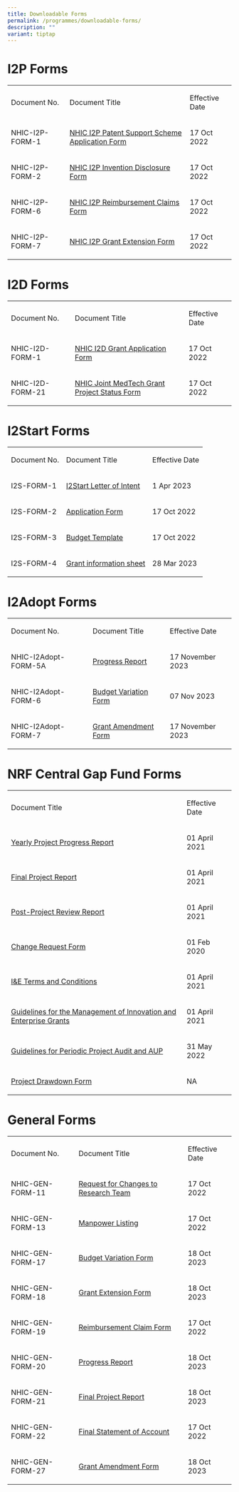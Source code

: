 ```yaml
---
title: Downloadable Forms
permalink: /programmes/downloadable-forms/
description: ""
variant: tiptap
---
```

<h1><strong>I2P Forms</strong></h1><table><tbody><tr><td rowspan="1" colspan="1"><p>Document No.</p></td><td rowspan="1" colspan="1"><p>Document Title</p></td><td rowspan="1" colspan="1"><p>Effective Date</p></td></tr><tr><td rowspan="1" colspan="1"><p>NHIC-I2P-FORM-1</p></td><td rowspan="1" colspan="1"><p><a href="https://for.sg/nhic-i2p" rel="noopener noreferrer nofollow" target="_blank">NHIC I2P Patent Support Scheme Application Form</a></p></td><td rowspan="1" colspan="1"><p>17 Oct 2022</p></td></tr><tr><td rowspan="1" colspan="1"><p>NHIC-I2P-FORM-2</p></td><td rowspan="1" colspan="1"><p><a href="https://for.sg/nhic-i2p-id" rel="noopener noreferrer nofollow" target="_blank">NHIC I2P Invention Disclosure Form</a></p></td><td rowspan="1" colspan="1"><p>17 Oct 2022</p></td></tr><tr><td rowspan="1" colspan="1"><p>NHIC-I2P-FORM-6</p></td><td rowspan="1" colspan="1"><p><a href="https://for.sg/nhic-i2p-rc" rel="noopener noreferrer nofollow" target="_blank">NHIC I2P Reimbursement Claims Form</a></p></td><td rowspan="1" colspan="1"><p>17 Oct 2022</p></td></tr><tr><td rowspan="1" colspan="1"><p>NHIC-I2P-FORM-7</p></td><td rowspan="1" colspan="1"><p><a href="https://for.sg/nhic-i2p-ext" rel="noopener noreferrer nofollow" target="_blank">NHIC I2P Grant Extension Form</a></p></td><td rowspan="1" colspan="1"><p>17 Oct 2022</p></td></tr></tbody></table><h1><strong>I2D Forms</strong></h1><table><tbody><tr><td rowspan="1" colspan="1"><p>Document No.</p></td><td rowspan="1" colspan="1"><p>Document Title</p></td><td rowspan="1" colspan="1"><p>Effective Date</p></td></tr><tr><td rowspan="1" colspan="1"><p>NHIC-I2D-FORM-1</p></td><td rowspan="1" colspan="1"><p><a href="https://for.sg/nhic-i2d" rel="noopener noreferrer nofollow" target="_blank">NHIC I2D Grant Application Form</a></p></td><td rowspan="1" colspan="1"><p>17 Oct 2022</p></td></tr><tr><td rowspan="1" colspan="1"><p>NHIC-I2D-FORM-21</p></td><td rowspan="1" colspan="1"><p><a href="https://for.sg/nhic-jointgrant-status" rel="noopener noreferrer nofollow" target="_blank">NHIC Joint MedTech Grant Project Status Form</a></p></td><td rowspan="1" colspan="1"><p>17 Oct 2022</p></td></tr></tbody></table><h1><strong>I2Start Forms</strong></h1><table><tbody><tr><td rowspan="1" colspan="1"><p>Document No.</p></td><td rowspan="1" colspan="1"><p>Document Title</p></td><td rowspan="1" colspan="1"><p>Effective Date</p></td></tr><tr><td rowspan="1" colspan="1"><p>I2S-FORM-1</p></td><td rowspan="1" colspan="1"><p><a href="https://for.sg/nhic-i2start-loi" rel="noopener noreferrer nofollow" target="_blank">I2Start Letter of Intent</a></p></td><td rowspan="1" colspan="1"><p>1 Apr 2023</p></td></tr><tr><td rowspan="1" colspan="1"><p>I2S-FORM-2</p></td><td rowspan="1" colspan="1"><p><a href="https://for.sg/nhic-i2start" rel="noopener noreferrer nofollow" target="_blank">Application Form</a></p></td><td rowspan="1" colspan="1"><p>17 Oct 2022</p></td></tr><tr><td rowspan="1" colspan="1"><p>I2S-FORM-3</p></td><td rowspan="1" colspan="1"><p><a href="https://for.sg/nhic-i2start" rel="noopener noreferrer nofollow" target="_blank">Budget Template</a></p></td><td rowspan="1" colspan="1"><p>17 Oct 2022</p></td></tr><tr><td rowspan="1" colspan="1"><p>I2S-FORM-4</p></td><td rowspan="1" colspan="1"><p><a href="https://for.sg/nhic-i2start-info" rel="noopener noreferrer nofollow" target="_blank">Grant information sheet</a></p></td><td rowspan="1" colspan="1"><p>28 Mar 2023</p></td></tr></tbody></table><h1><strong>I2Adopt Forms</strong></h1><table><tbody><tr><td rowspan="1" colspan="1"><p>Document No.</p></td><td rowspan="1" colspan="1"><p>Document Title</p></td><td rowspan="1" colspan="1"><p>Effective Date</p></td></tr><tr><td rowspan="1" colspan="1"><p>NHIC-I2Adopt-FORM-5A</p></td><td rowspan="1" colspan="1"><p><a href="https://for.sg/nhic-i2adopt-progressreport" rel="noopener noreferrer nofollow" target="_blank">Progress Report</a></p></td><td rowspan="1" colspan="1"><p>17 November 2023</p></td></tr><tr><td rowspan="1" colspan="1"><p>NHIC-I2Adopt-FORM-6</p></td><td rowspan="1" colspan="1"><p><a href="https://for.sg/nhic-i2adopt-budgetvariation" rel="noopener noreferrer nofollow" target="_blank">Budget Variation Form</a></p></td><td rowspan="1" colspan="1"><p>07 Nov 2023</p></td></tr><tr><td rowspan="1" colspan="1"><p>NHIC-I2Adopt-FORM-7</p></td><td rowspan="1" colspan="1"><p><a href="https://for.sg/nhic-i2adopt-grantamendment" rel="noopener noreferrer nofollow" target="_blank">Grant Amendment Form</a></p></td><td rowspan="1" colspan="1"><p>17 November 2023</p></td></tr></tbody></table><h1><strong>NRF Central Gap Fund Forms</strong></h1><table><tbody><tr><td rowspan="1" colspan="1"><p>Document Title</p></td><td rowspan="1" colspan="1"><p>Effective Date</p></td></tr><tr><td rowspan="1" colspan="1"><p><a href="https://for.sg/nrf-yearlyprogress" rel="noopener noreferrer nofollow" target="_blank">Yearly Project Progress Report</a></p></td><td rowspan="1" colspan="1"><p>01 April 2021</p></td></tr><tr><td rowspan="1" colspan="1"><p><a href="https://for.sg/nrf-finalreport" rel="noopener noreferrer nofollow" target="_blank">Final Project Report</a></p></td><td rowspan="1" colspan="1"><p>01 April 2021</p></td></tr><tr><td rowspan="1" colspan="1"><p><a href="https://for.sg/nrf-postprogress" rel="noopener noreferrer nofollow" target="_blank">Post-Project Review Report</a></p></td><td rowspan="1" colspan="1"><p>01 April 2021</p></td></tr><tr><td rowspan="1" colspan="1"><p><a href="https://for.sg/nrf-changerequest" rel="noopener noreferrer nofollow" target="_blank">Change Request Form</a></p></td><td rowspan="1" colspan="1"><p>01 Feb 2020</p></td></tr><tr><td rowspan="1" colspan="1"><p><a href="https://for.sg/nrf-ie-tc" rel="noopener noreferrer nofollow" target="_blank">I&amp;E Terms and Conditions</a></p></td><td rowspan="1" colspan="1"><p>01 April 2021</p></td></tr><tr><td rowspan="1" colspan="1"><p><a href="https://for.sg/nrf-guidelinesgrantmgt" rel="noopener noreferrer nofollow" target="_blank">Guidelines for the Management of Innovation and Enterprise Grants</a></p></td><td rowspan="1" colspan="1"><p>01 April 2021</p></td></tr><tr><td rowspan="1" colspan="1"><p><a href="https://for.sg/nrf-projectaup" rel="noopener noreferrer nofollow" target="_blank">Guidelines for Periodic Project Audit and AUP</a></p></td><td rowspan="1" colspan="1"><p>31 May 2022</p></td></tr><tr><td rowspan="1" colspan="1"><p><a href="https://for.sg/nrf-projectdrawdown" rel="noopener noreferrer nofollow" target="_blank">Project Drawdown Form</a></p></td><td rowspan="1" colspan="1"><p>NA</p></td></tr></tbody></table><h1><strong>General Forms</strong></h1><table><tbody><tr><td rowspan="1" colspan="1"><p>Document No.</p></td><td rowspan="1" colspan="1"><p>Document Title</p></td><td rowspan="1" colspan="1"><p>Effective Date</p></td></tr><tr><td rowspan="1" colspan="1"><p>NHIC-GEN-FORM-11</p></td><td rowspan="1" colspan="1"><p><a href="https://for.sg/nhic-gen-changesteam" rel="noopener noreferrer nofollow" target="_blank">Request for Changes to Research Team</a></p></td><td rowspan="1" colspan="1"><p>17 Oct 2022</p></td></tr><tr><td rowspan="1" colspan="1"><p>NHIC-GEN-FORM-13</p></td><td rowspan="1" colspan="1"><p><a href="https://for.sg/nhic-gen-manpowerlist" rel="noopener noreferrer nofollow" target="_blank">Manpower Listing</a></p></td><td rowspan="1" colspan="1"><p>17 Oct 2022</p></td></tr><tr><td rowspan="1" colspan="1"><p>NHIC-GEN-FORM-17</p></td><td rowspan="1" colspan="1"><p><a href="https://for.sg/nhic-gen-budgetvariation" rel="noopener noreferrer nofollow" target="_blank">Budget Variation Form</a></p></td><td rowspan="1" colspan="1"><p>18 Oct 2023</p></td></tr><tr><td rowspan="1" colspan="1"><p>NHIC-GEN-FORM-18</p></td><td rowspan="1" colspan="1"><p><a href="https://for.sg/nhic-gen-ext" rel="noopener noreferrer nofollow" target="_blank">Grant Extension Form</a></p></td><td rowspan="1" colspan="1"><p>18 Oct 2023</p></td></tr><tr><td rowspan="1" colspan="1"><p>NHIC-GEN-FORM-19</p></td><td rowspan="1" colspan="1"><p><a href="https://for.sg/nhic-gen-reimbursement" rel="noopener noreferrer nofollow" target="_blank">Reimbursement Claim Form</a></p></td><td rowspan="1" colspan="1"><p>17 Oct 2022</p></td></tr><tr><td rowspan="1" colspan="1"><p>NHIC-GEN-FORM-20</p></td><td rowspan="1" colspan="1"><p><a href="https://for.sg/nhic-gen-progressreport" rel="noopener noreferrer nofollow" target="_blank">Progress Report</a></p></td><td rowspan="1" colspan="1"><p>18 Oct 2023</p></td></tr><tr><td rowspan="1" colspan="1"><p>NHIC-GEN-FORM-21</p></td><td rowspan="1" colspan="1"><p><a href="https://for.sg/nhic-gen-finalreport" rel="noopener noreferrer nofollow" target="_blank">Final Project Report</a></p></td><td rowspan="1" colspan="1"><p>18 Oct 2023</p></td></tr><tr><td rowspan="1" colspan="1"><p>NHIC-GEN-FORM-22</p></td><td rowspan="1" colspan="1"><p><a href="https://for.sg/nhic-gen-finalsoa" rel="noopener noreferrer nofollow" target="_blank">Final Statement of Account</a></p></td><td rowspan="1" colspan="1"><p>17 Oct 2022</p></td></tr><tr><td rowspan="1" colspan="1"><p>NHIC-GEN-FORM-27</p></td><td rowspan="1" colspan="1"><p><a href="https://for.sg/nhic-gen-grantamendment" rel="noopener noreferrer nofollow" target="_blank">Grant Amendment Form</a></p></td><td rowspan="1" colspan="1"><p>18 Oct 2023</p></td></tr></tbody></table><p></p>
